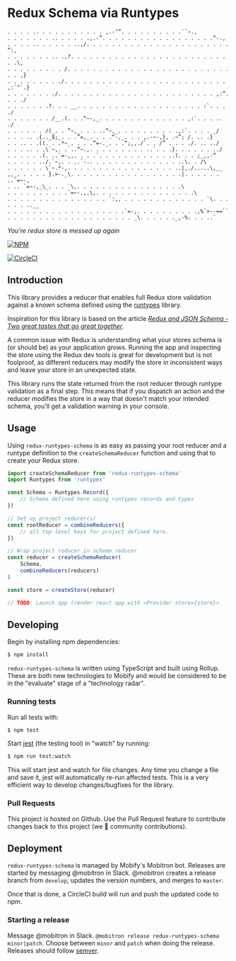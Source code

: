 # Redux Schema via Runtypes

```
. . . . .. . . . . . . . . . . ,.-‘”. . . . . . . . . .``~.,
. . . . . . . .. . . . . .,.-”. . . . . . . . . . . . . . . . . .“-.,
. . . . .. . . . . . ..,/. . . . . . . . . . . . . . . . . . . . . . . ”:,
. . . . . . . .. .,?. . . . . . . . . . . . . . . . . . . . . . . . . . .\,
. . . . . . . . . /. . . . . . . . . . . . . . . . . . . . . . . . . . . . ,}
. . . . . . . . ./. . . . . . . . . . . . . . . . . . . . . . . . . . ,:`^`.}
. . . . . . . ./. . . . . . . . . . . . . . . . . . . . . . . . . ,:”. . . ./
. . . . . . .?. . . __. . . . . . . . . . . . . . . . . . . . :`. . . ./
. . . . . . . /__.(. . .“~-,_. . . . . . . . . . . . . . ,:`. . . .. ./
. . . . . . /(_. . ”~,_. . . ..“~,_. . . . . . . . . .,:`. . . . _/
. . . .. .{.._$;_. . .”=,_. . . .“-,_. . . ,.-~-,}, .~”; /. .. .}
. . .. . .((. . .*~_. . . .”=-._. . .“;,,./`. . /” . . . ./. .. ../
. . . .. . .\`~,. . ..“~.,. . . . . . . . . ..`. . .}. . . . . . ../
. . . . . .(. ..`=-,,. . . .`. . . . . . . . . . . ..(. . . ;_,,-”
. . . . . ../.`~,. . ..`-.. . . . . . . . . . . . . . ..\. . /\
. . . . . . \`~.*-,. . . . . . . . . . . . . . . . . ..|,./.....\,__
,,_. . . . . }.>-._\. . . . . . . . . . . . . . . . . .|. . . . . . ..`=~-,
. .. `=~-,_\_. . . `\,. . . . . . . . . . . . . . . . .\
. . . . . . . . . .`=~-,,.\,. . . . . . . . . . . . . . . .\
. . . . . . . . . . . . . . . . `:,, . . . . . . . . . . . . . `\. . . . . . ..__
. . . . . . . . . . . . . . . . . . .`=-,. . . . . . . . . .,%`>--==``
. . . . . . . . . . . . . . . . . . . . _\. . . . . ._,-%. . . ..`
```
_You're redux store is messed up again_

[![NPM](https://nodei.co/npm/redux-runtypes-schema.png?downloads=true&stars=true)](https://nodei.co/npm/redux-runtypes-schema/)

[![CircleCI](https://circleci.com/gh/mobify/redux-runtypes-schema.svg?style=svg)](https://circleci.com/gh/mobify/redux-runtypes-schema)

## Introduction

This library provides a reducer that enables full Redux store validation against
a known schema defined using the [runtypes](https://github.com/pelotom/runtypes)
library.

Inspiration for this library is based on the article [*Redux and JSON Schema -
Two great tastes that go great
together*](https://blog.prismatik.com.au/redux-and-json-schema-c63368931143).

A common issue with Redux is understanding what your stores schema is (or should
be) as your application grows. Running the app and inspecting the store using
the Redux dev tools is great for development but is not foolproof, as different
reducers may modify the store in inconsistent ways and leave your store in an
unexpected state.

This library runs the state returned from the root reducer through runtype
validation as a final step. This means that if you dispatch an action and the
reducer modifies the store in a way that doesn't match your intended schema,
you'll get a validation warning in your console.

## Usage

Using `redux-runtypes-schema` is as easy as passing your root reducer and
a runtype definition to the `createSchemaReducer` function and using
that to create your Redux store.

```js
import createSchemaReducer from 'redux-runtypes-schema'
import Runtypes from 'runtypes'

const Schema = Runtypes.Record({
    // Schema defined here using runtypes records and types
})

// Set up project reducer(s)
const rootReducer = combineReducers({
    // all top-level keys for project defined here.
})

// Wrap project reducer in schema reducer
const reducer = createSchemaReducer(
    Schema,
    combineReducers(reducers)
)

const store = createStore(reducer)

// TODO: Launch app (render react app with <Provider store={store}>
```

## Developing

Begin by installing npm dependencies:

```sh
$ npm install
```

`redux-runtypes-schema` is written using TypeScript and built using Rollup.
These are both new technologies to Mobify and would be considered to be in
the "evaluate" stage of a "technology radar".

### Running tests

Run all tests with:

```sh
$ npm test
```

Start [jest](https://facebook.github.io/jest/) (the testing tool) in "watch"
by running:

```sh
$ npm run test:watch
```

This will start jest and watch for file changes. Any time you change a file
and save it, jest will automatically re-run affected tests. This is a very
efficient way to develop changes/bugfixes for the library.

### Pull Requests

This project is hosted on Github. Use the Pull Request feature to contribute
changes back to this project (we 💖 community contributions).

## Deployment

`redux-runtypes-schema` is managed by Mobify's Mobitron bot. Releases are
started by messaging @mobitron in Slack. @mobitron creates a release branch from
`develop`, updates the version numbers, and merges to `master`.

Once that is done, a CircleCI build will run and push the updated code to npm.

### Starting a release

Message @mobitron in Slack. `@mobitron release redux-runtypes-schema
minor|patch`. Choose between `minor` and `patch` when doing the release.
Releases should follow [semver](semver.org).
